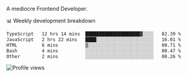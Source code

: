 A mediocre Frontend Developer.

📊 Weekly development breakdown
<!--START_SECTION:waka-->

```txt
TypeScript   12 hrs 14 mins  ████████████████████▓░░░░   82.39 %
JavaScript   2 hrs 22 mins   ████░░░░░░░░░░░░░░░░░░░░░   16.01 %
HTML         6 mins          ▒░░░░░░░░░░░░░░░░░░░░░░░░   00.71 %
Bash         4 mins          ░░░░░░░░░░░░░░░░░░░░░░░░░   00.47 %
Other        2 mins          ░░░░░░░░░░░░░░░░░░░░░░░░░   00.26 %
```

<!--END_SECTION:waka-->

<img src="https://gpvc.arturio.dev/iqbalfasri" alt="Profile views"/>
